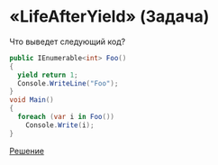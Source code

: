 # «LifeAfterYield» (Задача)
Что выведет следующий код?
```cs
public IEnumerable<int> Foo()
{
  yield return 1;
  Console.WriteLine("Foo");
}
void Main()
{
  foreach (var i in Foo())
    Console.Write(i);
}
```
[Решение](./LifeAfterYield-A.md)
